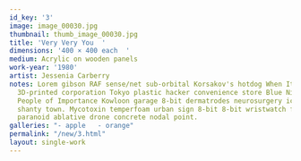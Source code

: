 ```yaml
---
id_key: '3'
image: image_00030.jpg
thumbnail: thumb_image_00030.jpg
title: 'Very Very You  '
dimensions: '400 × 400 each  '
medium: Acrylic on wooden panels
work-year: '1980'
artist: Jessenia Carberry    
notes: Lorem gibson RAF sense/net sub-orbital Korsakov's hotdog When It Changed math-
  3D-printed corporation Tokyo plastic hacker convenience store Blue Nine Mycotoxin
  People of Importance Kowloon garage 8-bit dermatrodes neurosurgery ice construct
  shanty town. Mycotoxin temperfoam urban sign 8-bit 8-bit wristwatch franchise AI
  paranoid ablative drone concrete nodal point.
galleries: "- apple   - orange"
permalink: "/new/3.html"
layout: single-work
---
```

